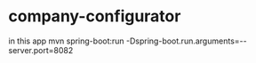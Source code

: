 # company-configurator

in this app
mvn spring-boot:run -Dspring-boot.run.arguments=--server.port=8082